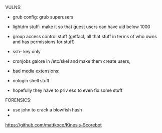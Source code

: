VULNS:
- grub config: grub superusers

- lightdm stuff- make it so that guest users can have uid below 1000

- group access control stuff (getfacl, all that stuff in terms of who owns and has permissions for stuff)

- ssh- key only 

- cronjobs galore in /etc/skel and make them create users,

- bad media extensions:

- nologin shell stuff

- hopefully they have to priv esc to even fix some stuff 

FORENSICS:
- use john to crack a blowfish hash
- 

https://github.com/mattkoco/Kinesis-Scorebot
